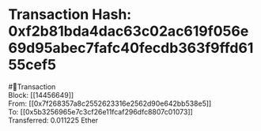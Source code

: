 
Transaction Hash: 0xf2b81bda4dac63c02ac619f056e69d95abec7fafc40fecdb363f9ffd6155cef5
====================================================================================
  
#💸Transaction  
Block: [[14456649]]  
From: [[0x7f268357a8c2552623316e2562d90e642bb538e5]]  
To: [[0x5b3256965e7c3cf26e11fcaf296dfc8807c01073]]  
Transferred: 0.011225 Ether